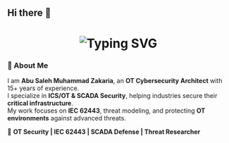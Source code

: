## Hi there 👋

<h1 align="center">
  <b>
    <a href="#" style="text-decoration:none;">
      <span id="typing"></span>
    </a>
  </b>
</h1>

<h1 align="center">
  <img src="https://readme-typing-svg.herokuapp.com?font=Fira+Code&size=28&duration=3000&pause=1000&color=FF0000&center=true&vCenter=true&width=600&lines=Welcome+to+Dark+Raver's+Corner" alt="Typing SVG" />
</h1>

### 👋 About Me  
I am **Abu Saleh Muhammad Zakaria**, an **OT Cybersecurity Architect** with 15+ years of experience.  
I specialize in **ICS/OT & SCADA Security**, helping industries secure their **critical infrastructure**.  
My work focuses on **IEC 62443**, threat modeling, and protecting **OT environments** against advanced threats.  

🔹 **OT Security | IEC 62443 | SCADA Defense | Threat Researcher**  



<!--
**asmz23/asmz23** is a ✨ _special_ ✨ repository because its `README.md` (this file) appears on your GitHub profile.

Here are some ideas to get you started:

- 🔭 I’m currently working on ...
- 🌱 I’m currently learning ...
- 👯 I’m looking to collaborate on ...
- 🤔 I’m looking for help with ...
- 💬 Ask me about ...
- 📫 How to reach me: ...
- 😄 Pronouns: ...
- ⚡ Fun fact: ...
-->
